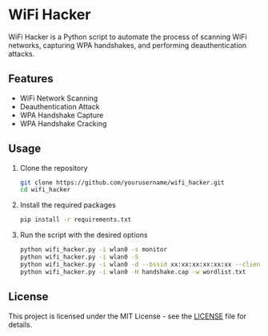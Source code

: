 # WiFi Hacker

WiFi Hacker is a Python script to automate the process of scanning WiFi networks, capturing WPA handshakes, and performing deauthentication attacks.

## Features

- WiFi Network Scanning
- Deauthentication Attack
- WPA Handshake Capture
- WPA Handshake Cracking

## Usage

1. Clone the repository
    ```sh
    git clone https://github.com/yourusername/wifi_hacker.git
    cd wifi_hacker
    ```

2. Install the required packages
    ```sh
    pip install -r requirements.txt
    ```

3. Run the script with the desired options
    ```sh
    python wifi_hacker.py -i wlan0 -s monitor
    python wifi_hacker.py -i wlan0 -S
    python wifi_hacker.py -i wlan0 -d --bssid xx:xx:xx:xx:xx:xx --client yy:yy:yy:yy:yy:yy
    python wifi_hacker.py -i wlan0 -H handshake.cap -w wordlist.txt
    ```

## License

This project is licensed under the MIT License - see the [LICENSE](LICENSE) file for details.
